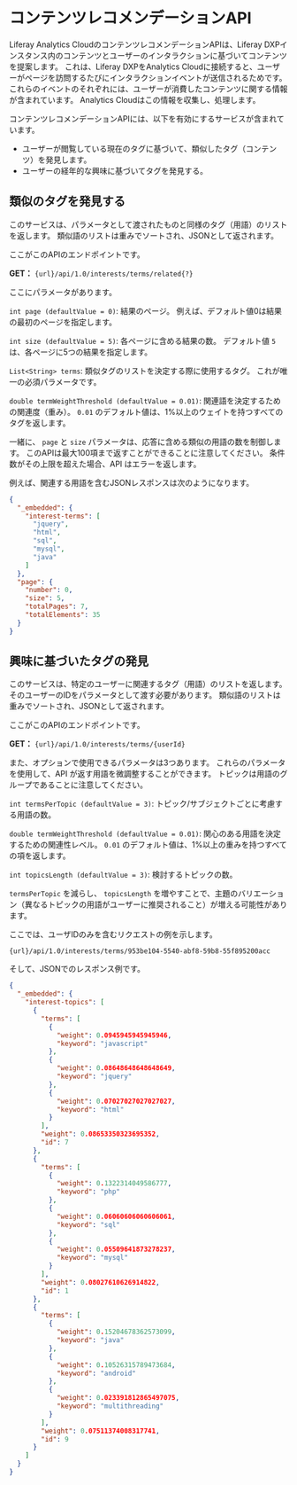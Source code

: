 # コンテンツレコメンデーションAPI

Liferay Analytics CloudのコンテンツレコメンデーションAPIは、Liferay DXPインスタンス内のコンテンツとユーザーのインタラクションに基づいてコンテンツを提案します。 これは、Liferay DXPをAnalytics Cloudに接続すると、ユーザーがページを訪問するたびにインタラクションイベントが送信されるためです。 これらのイベントのそれぞれには、ユーザーが消費したコンテンツに関する情報が含まれています。 Analytics Cloudはこの情報を収集し、処理します。

コンテンツレコメンデーションAPIには、以下を有効にするサービスが含まれています。

  - ユーザーが閲覧している現在のタグに基づいて、類似したタグ（コンテンツ）を発見します。
  - ユーザーの経年的な興味に基づいてタグを発見する。

## 類似のタグを発見する

このサービスは、パラメータとして渡されたものと同様のタグ（用語）のリストを返します。 類似語のリストは重みでソートされ、JSONとして返されます。

ここがこのAPIのエンドポイントです。

**GET：** `{url}/api/1.0/interests/terms/related{?}`

ここにパラメータがあります。

`int page (defaultValue = 0)`: 結果のページ。 例えば、デフォルト値0は結果の最初のページを指定します。

`int size (defaultValue = 5)`: 各ページに含める結果の数。 デフォルト値 `5` は、各ページに5つの結果を指定します。

`List<String> terms`: 類似タグのリストを決定する際に使用するタグ。 これが唯一の必須パラメータです。

`double termWeightThreshold (defaultValue = 0.01)`: 関連語を決定するための関連度（重み）。 `0.01` のデフォルト値は、1%以上のウェイトを持つすべてのタグを返します。

一緒に、 `page` と `size` パラメータは、応答に含める類似の用語の数を制御します。 このAPIは最大100項まで返すことができることに注意してください。 条件数がその上限を超えた場合、API はエラーを返します。

例えば、関連する用語を含むJSONレスポンスは次のようになります。

``` json
{
  "_embedded": {
    "interest-terms": [
      "jquery",
      "html",
      "sql",
      "mysql",
      "java"
    ]
  },
  "page": {
    "number": 0,
    "size": 5,
    "totalPages": 7,
    "totalElements": 35
  }
}
```

## 興味に基づいたタグの発見

このサービスは、特定のユーザーに関連するタグ（用語）のリストを返します。 そのユーザーのIDをパラメータとして渡す必要があります。 類似語のリストは重みでソートされ、JSONとして返されます。

ここがこのAPIのエンドポイントです。

**GET：** `{url}/api/1.0/interests/terms/{userId}`

また、オプションで使用できるパラメータは3つあります。 これらのパラメータを使用して、API が返す用語を微調整することができます。 トピックは用語のグループであることに注意してください。

`int termsPerTopic (defaultValue = 3)`: トピック/サブジェクトごとに考慮する用語の数。

`double termWeightThreshold (defaultValue = 0.01)`: 関心のある用語を決定するための関連性レベル。 `0.01` のデフォルト値は、1%以上の重みを持つすべての項を返します。

`int topicsLength (defaultValue = 3)`: 検討するトピックの数。

`termsPerTopic` を減らし、 `topicsLength` を増やすことで、主題のバリエーション（異なるトピックの用語がユーザーに推奨されること）が増える可能性があります。

ここでは、ユーザIDのみを含むリクエストの例を示します。

    {url}/api/1.0/interests/terms/953be104-5540-abf8-59b8-55f895200acc

そして、JSONでのレスポンス例です。

``` json
{
  "_embedded": {
    "interest-topics": [
      {
        "terms": [
          {
            "weight": 0.0945945945945946,
            "keyword": "javascript"
          },
          {
            "weight": 0.08648648648648649,
            "keyword": "jquery"
          },
          {
            "weight": 0.07027027027027027,
            "keyword": "html"
          }
        ],
        "weight": 0.08653350323695352,
        "id": 7
      },
      {
        "terms": [
          {
            "weight": 0.1322314049586777,
            "keyword": "php"
          },
          {
            "weight": 0.06060606060606061,
            "keyword": "sql"
          },
          {
            "weight": 0.05509641873278237,
            "keyword": "mysql"
          }
        ],
        "weight": 0.08027610626914822,
        "id": 1
      },
      {
        "terms": [
          {
            "weight": 0.15204678362573099,
            "keyword": "java"
          },
          {
            "weight": 0.10526315789473684,
            "keyword": "android"
          },
          {
            "weight": 0.023391812865497075,
            "keyword": "multithreading"
          }
        ],
        "weight": 0.07511374008317741,
        "id": 9
      }
    ]
  }
}
```
